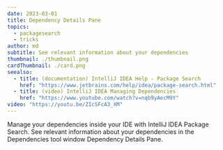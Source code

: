 ```yaml
---
date: 2023-03-01
title: Dependency Details Pane
topics:
  - packagesearch
  - tricks
author: md
subtitle: See relevant information about your dependencies
thumbnail: ./thumbnail.png
cardThumbnail: ./card.png
seealso:
  - title: (documentation) IntelliJ IDEA Help - Package Search
    href: "https://www.jetbrains.com/help/idea/package-search.html"
  - title: (video) IntelliJ IDEA Managing Dependencies
    href: "https://www.youtube.com/watch?v=nqb9yAecM9Y"
video: "https://youtu.be/ZIcSFcA3_XM"
---
```


Manage your dependencies inside your IDE with IntelliJ IDEA Package Search. See relevant information about your dependencies in the Dependencies tool window Dependency Details Pane.
